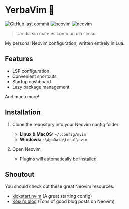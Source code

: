 # YerbaVim 🧉
![GitHub last commit](https://img.shields.io/github/last-commit/sebastian-j-ibanez/YerbaVim?logo=github&color=lightpink)
![neovim](https://img.shields.io/badge/Neovim-0.11-lightgreen?logo=neovim&logoColor=lightgreen)
![neovim](https://img.shields.io/badge/Lazy.nvim-11.17.1-lightblue?logo=lazyvim&logoColor=lightblue)

> Un día sin mate es como un día sin sol

My personal Neovim configuration, written entirely in Lua.

## Features
- LSP configuration
- Convenient shortcuts
- Startup dashboard
- Lazy package management

And much more!

## Installation
1. Clone the repository into your Neovim config folder:
    - **Linux & MacOS:** `~/.config/nvim`
    - **Windows:** `~\AppData\Local\nvim`

2. Open Neovim
    - Plugins will automatically be installed.

## Shoutout
You should check out these great Neovim resources:
- [kickstart.nvim](https://github.com/nvim-lua/kickstart.nvim) (A great starting config)
- [Kosu's blog](https://kosu.me/) (Tons of good blog posts on Neovim)
